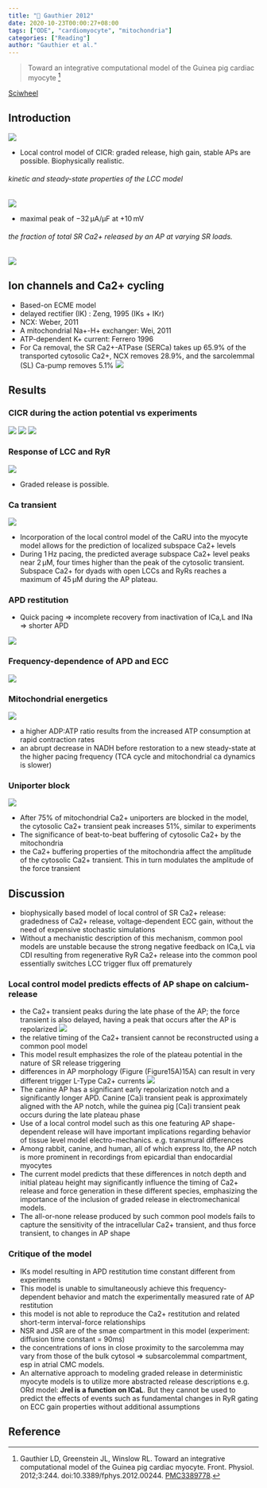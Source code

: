 ```yaml
---
title: "📒 Gauthier 2012"
date: 2020-10-23T00:00:27+08:00
tags: ["ODE", "cardiomyocyte", "mitochondria"]
categories: ["Reading"]
author: "Gauthier et al."
---
```


> Toward an integrative computational model of the Guinea pig cardiac myocyte [^Gauthier2012]

[Sciwheel](https://sciwheel.com/work/#/items/2896538)

<!--more-->

## Introduction
![](https://www.frontiersin.org/files/Articles/25359/fphys-03-00244-r2/image_m/fphys-03-00244-g001.jpg)

* Local control model of CICR: graded release, high gain, stable APs are possible. Biophysically realistic.

###### kinetic and steady-state properties of the LCC model
![](https://www.frontiersin.org/files/Articles/25359/fphys-03-00244-r2/image_m/fphys-03-00244-g002.jpg)
* maximal peak of −32 μA/μF at +10 mV

###### the fraction of total SR Ca2+ released by an AP at varying SR loads.
![](https://www.frontiersin.org/files/Articles/25359/fphys-03-00244-r2/image_m/fphys-03-00244-g003.jpg)

## Ion channels and Ca2+ cycling
* Based-on ECME model
* delayed rectifier (IK) : Zeng, 1995 (IKs + IKr)
* NCX: Weber, 2011
* A mitochondrial Na+-H+ exchanger: Wei, 2011
* ATP-dependent K+ current: Ferrero 1996
* For Ca removal, the SR Ca2+-ATPase (SERCa) takes up 65.9% of the transported cytosolic Ca2+, NCX removes 28.9%, and the sarcolemmal (SL) Ca-pump removes 5.1%
![](https://www.frontiersin.org/files/Articles/25359/fphys-03-00244-r2/image_m/fphys-03-00244-g004.jpg)

## Results
### CICR during the action potential vs experiments
![](https://www.frontiersin.org/files/Articles/25359/fphys-03-00244-r2/image_m/fphys-03-00244-g005.jpg)
![](https://www.frontiersin.org/files/Articles/25359/fphys-03-00244-r2/image_m/fphys-03-00244-g006.jpg)
![](https://www.frontiersin.org/files/Articles/25359/fphys-03-00244-r2/image_m/fphys-03-00244-g007.jpg)

### Response of LCC and RyR
![](https://www.frontiersin.org/files/Articles/25359/fphys-03-00244-r2/image_m/fphys-03-00244-g008.jpg)
* Graded release is possible.

### Ca transient
![](https://www.frontiersin.org/files/Articles/25359/fphys-03-00244-r2/image_m/fphys-03-00244-g009.jpg)
* Incorporation of the local control model of the CaRU into the myocyte model allows for the prediction of localized subspace Ca2+ levels
* During 1 Hz pacing, the predicted average subspace Ca2+ level peaks near 2 μM, four times higher than the peak of the cytosolic transient. Subspace Ca2+ for dyads with open LCCs and RyRs reaches a maximum of 45 μM during the AP plateau.

### APD restitution
* Quick pacing => incomplete recovery from inactivation of ICa,L and INa => shorter APD

![](https://www.frontiersin.org/files/Articles/25359/fphys-03-00244-r2/image_m/fphys-03-00244-g010.jpg)

### Frequency-dependence of APD and ECC
![](https://www.frontiersin.org/files/Articles/25359/fphys-03-00244-r2/image_m/fphys-03-00244-g011.jpg)

### Mitochondrial energetics
![](https://www.frontiersin.org/files/Articles/25359/fphys-03-00244-r2/image_m/fphys-03-00244-g012.jpg)
* a higher ADP:ATP ratio results from the increased ATP consumption at rapid contraction rates
*  an abrupt decrease in NADH before restoration to a new steady-state at the higher pacing frequency (TCA cycle and mitochondrial ca dynamics is slower)

### Uniporter block
![](https://www.frontiersin.org/files/Articles/25359/fphys-03-00244-r2/image_m/fphys-03-00244-g013.jpg)
* After 75% of mitochondrial Ca2+ uniporters are blocked in the model, the cytosolic Ca2+ transient peak increases 51%, similar to experiments
* The significance of beat-to-beat buffering of cytosolic Ca2+ by the mitochondria
* the Ca2+ buffering properties of the mitochondria affect the amplitude of the cytosolic Ca2+ transient. This in turn modulates the amplitude of the force transient

## Discussion
*  biophysically based model of local control of SR Ca2+ release: gradedness of Ca2+ release, voltage-dependent ECC gain, without the need of expensive stochastic simulations
* Without a mechanistic description of this mechanism, common pool models are unstable because the strong negative feedback on ICa,L via CDI resulting from regenerative RyR Ca2+ release into the common pool essentially switches LCC trigger flux off prematurely

### Local control model predicts effects of AP shape on calcium-release
* the Ca2+ transient peaks during the late phase of the AP;  the force transient is also delayed, having a peak that occurs after the AP is repolarized
![](https://www.frontiersin.org/files/Articles/25359/fphys-03-00244-r2/image_m/fphys-03-00244-g014.jpg)
* the relative timing of the Ca2+ transient cannot be reconstructed using a common pool model
* This model result emphasizes the role of the plateau potential in the nature of SR release triggering
* differences in AP morphology (Figure ​(Figure15A)15A) can result in very different trigger L-Type Ca2+ currents
![](https://www.frontiersin.org/files/Articles/25359/fphys-03-00244-r2/image_m/fphys-03-00244-g015.jpg)
* The canine AP has a significant early repolarization notch and a significantly longer APD. Canine [Ca]i transient peak is approximately aligned with the AP notch, while the guinea pig [Ca]i transient peak occurs during the late plateau phase
* Use of a local control model such as this one featuring AP shape-dependent release will have important implications regarding behavior of tissue level model electro-mechanics. e.g. transmural differences
* Among rabbit, canine, and human, all of which express Ito, the AP notch is more prominent in recordings from epicardial than endocardial myocytes
* The current model predicts that these differences in notch depth and initial plateau height may significantly influence the timing of Ca2+ release and force generation in these different species, emphasizing the importance of the inclusion of graded release in electromechanical models.
* The all-or-none release produced by such common pool models fails to capture the sensitivity of the intracellular Ca2+ transient, and thus force transient, to changes in AP shape

### Critique of the model
* IKs model resulting in APD restitution time constant different from experiments
* This model is unable to simultaneously achieve this frequency-dependent behavior and match the experimentally measured rate of AP restitution
* this model is not able to reproduce the Ca2+ restitution and related short-term interval-force relationships
* NSR and JSR are of the smae compartment in this model (experiment: diffusion time constant = 90ms)
* the concentrations of ions in close proximity to the sarcolemma may vary from those of the bulk cytosol => subsarcolemmal compartment, esp in atrial CMC models.
* An alternative approach to modeling graded release in deterministic myocyte models is to utilize more abstracted release descriptions e.g. ORd model: **Jrel is a function on ICaL**. But they cannot be used to predict the effects of events such as fundamental changes in RyR gating on ECC gain properties without additional assumptions

## Reference
[^Gauthier2012]: Gauthier LD, Greenstein JL, Winslow RL. Toward an integrative computational model of the Guinea pig cardiac myocyte. Front. Physiol. 2012;3:244. doi:10.3389/fphys.2012.00244. [PMC3389778](http://www.ncbi.nlm.nih.gov/pmc/articles/PMC3389778).
